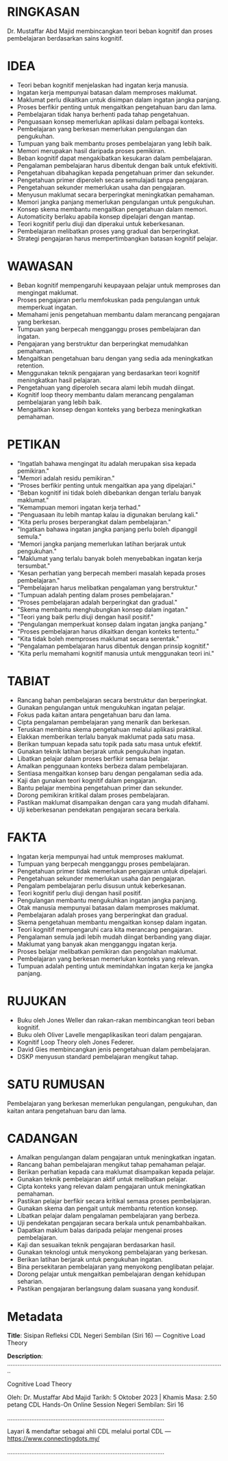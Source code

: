 # RINGKASAN
Dr. Mustaffar Abd Majid membincangkan teori beban kognitif dan proses pembelajaran berdasarkan sains kognitif.

# IDEA
- Teori beban kognitif menjelaskan had ingatan kerja manusia.
- Ingatan kerja mempunyai batasan dalam memproses maklumat.
- Maklumat perlu dikaitkan untuk disimpan dalam ingatan jangka panjang.
- Proses berfikir penting untuk mengaitkan pengetahuan baru dan lama.
- Pembelajaran tidak hanya berhenti pada tahap pengetahuan.
- Penguasaan konsep memerlukan aplikasi dalam pelbagai konteks.
- Pembelajaran yang berkesan memerlukan pengulangan dan pengukuhan.
- Tumpuan yang baik membantu proses pembelajaran yang lebih baik.
- Memori merupakan hasil daripada proses pemikiran.
- Beban kognitif dapat mengakibatkan kesukaran dalam pembelajaran.
- Pengalaman pembelajaran harus dibentuk dengan baik untuk efektiviti.
- Pengetahuan dibahagikan kepada pengetahuan primer dan sekunder.
- Pengetahuan primer diperoleh secara semulajadi tanpa pengajaran.
- Pengetahuan sekunder memerlukan usaha dan pengajaran.
- Menyusun maklumat secara berperingkat meningkatkan pemahaman.
- Memori jangka panjang memerlukan pengulangan untuk pengukuhan.
- Konsep skema membantu mengaitkan pengetahuan dalam memori.
- Automaticity berlaku apabila konsep dipelajari dengan mantap.
- Teori kognitif perlu diuji dan diperakui untuk keberkesanan.
- Pembelajaran melibatkan proses yang gradual dan berperingkat.
- Strategi pengajaran harus mempertimbangkan batasan kognitif pelajar.

# WAWASAN
- Beban kognitif mempengaruhi keupayaan pelajar untuk memproses dan mengingat maklumat.
- Proses pengajaran perlu memfokuskan pada pengulangan untuk memperkuat ingatan.
- Memahami jenis pengetahuan membantu dalam merancang pengajaran yang berkesan.
- Tumpuan yang berpecah mengganggu proses pembelajaran dan ingatan.
- Pengajaran yang berstruktur dan berperingkat memudahkan pemahaman.
- Mengaitkan pengetahuan baru dengan yang sedia ada meningkatkan retention.
- Menggunakan teknik pengajaran yang berdasarkan teori kognitif meningkatkan hasil pelajaran.
- Pengetahuan yang diperoleh secara alami lebih mudah diingat.
- Kognitif loop theory membantu dalam merancang pengalaman pembelajaran yang lebih baik.
- Mengaitkan konsep dengan konteks yang berbeza meningkatkan pemahaman.

# PETIKAN
- "Ingatlah bahawa mengingat itu adalah merupakan sisa kepada pemikiran."
- "Memori adalah residu pemikiran."
- "Proses berfikir penting untuk mengaitkan apa yang dipelajari."
- "Beban kognitif ini tidak boleh dibebankan dengan terlalu banyak maklumat."
- "Kemampuan memori ingatan kerja terhad."
- "Penguasaan itu lebih mantap kalau ia digunakan berulang kali."
- "Kita perlu proses berperangkat dalam pembelajaran."
- "Ingatkan bahawa ingatan jangka panjang perlu boleh dipanggil semula."
- "Memori jangka panjang memerlukan latihan berjarak untuk pengukuhan."
- "Maklumat yang terlalu banyak boleh menyebabkan ingatan kerja tersumbat."
- "Kesan perhatian yang berpecah memberi masalah kepada proses pembelajaran."
- "Pembelajaran harus melibatkan pengalaman yang berstruktur."
- "Tumpuan adalah penting dalam proses pembelajaran."
- "Proses pembelajaran adalah berperingkat dan gradual."
- "Skema membantu menghubungkan konsep dalam ingatan."
- "Teori yang baik perlu diuji dengan hasil positif."
- "Pengulangan memperkuat konsep dalam ingatan jangka panjang."
- "Proses pembelajaran harus dikaitkan dengan konteks tertentu."
- "Kita tidak boleh memproses maklumat secara serentak."
- "Pengalaman pembelajaran harus dibentuk dengan prinsip kognitif."
- "Kita perlu memahami kognitif manusia untuk menggunakan teori ini."

# TABIAT
- Rancang bahan pembelajaran secara berstruktur dan berperingkat.
- Gunakan pengulangan untuk mengukuhkan ingatan pelajar.
- Fokus pada kaitan antara pengetahuan baru dan lama.
- Cipta pengalaman pembelajaran yang menarik dan berkesan.
- Teruskan membina skema pengetahuan melalui aplikasi praktikal.
- Elakkan memberikan terlalu banyak maklumat pada satu masa.
- Berikan tumpuan kepada satu topik pada satu masa untuk efektif.
- Gunakan teknik latihan berjarak untuk pengukuhan ingatan.
- Libatkan pelajar dalam proses berfikir semasa belajar.
- Amalkan penggunaan konteks berbeza dalam pembelajaran.
- Sentiasa mengaitkan konsep baru dengan pengalaman sedia ada.
- Kaji dan gunakan teori kognitif dalam pengajaran.
- Bantu pelajar membina pengetahuan primer dan sekunder.
- Dorong pemikiran kritikal dalam proses pembelajaran.
- Pastikan maklumat disampaikan dengan cara yang mudah difahami.
- Uji keberkesanan pendekatan pengajaran secara berkala.

# FAKTA
- Ingatan kerja mempunyai had untuk memproses maklumat.
- Tumpuan yang berpecah mengganggu proses pembelajaran.
- Pengetahuan primer tidak memerlukan pengajaran untuk dipelajari.
- Pengetahuan sekunder memerlukan usaha dan pengajaran.
- Pengalam pembelajaran perlu disusun untuk keberkesanan.
- Teori kognitif perlu diuji dengan hasil positif.
- Pengulangan membantu mengukuhkan ingatan jangka panjang.
- Otak manusia mempunyai batasan dalam memproses maklumat.
- Pembelajaran adalah proses yang berperingkat dan gradual.
- Skema pengetahuan membantu mengaitkan konsep dalam ingatan.
- Teori kognitif mempengaruhi cara kita merancang pengajaran.
- Pengalaman semula jadi lebih mudah diingat berbanding yang diajar.
- Maklumat yang banyak akan mengganggu ingatan kerja.
- Proses belajar melibatkan pemikiran dan pengolahan maklumat.
- Pembelajaran yang berkesan memerlukan konteks yang relevan.
- Tumpuan adalah penting untuk memindahkan ingatan kerja ke jangka panjang.

# RUJUKAN
- Buku oleh Jones Weller dan rakan-rakan membincangkan teori beban kognitif.
- Buku oleh Oliver Lavelle mengaplikasikan teori dalam pengajaran.
- Kognitif Loop Theory oleh Jones Federer.
- David Gies membincangkan jenis pengetahuan dalam pembelajaran.
- DSKP menyusun standard pembelajaran mengikut tahap.

# SATU RUMUSAN
Pembelajaran yang berkesan memerlukan pengulangan, pengukuhan, dan kaitan antara pengetahuan baru dan lama.

# CADANGAN
- Amalkan pengulangan dalam pengajaran untuk meningkatkan ingatan.
- Rancang bahan pembelajaran mengikut tahap pemahaman pelajar.
- Berikan perhatian kepada cara maklumat disampaikan kepada pelajar.
- Gunakan teknik pembelajaran aktif untuk melibatkan pelajar.
- Cipta konteks yang relevan dalam pengajaran untuk meningkatkan pemahaman.
- Pastikan pelajar berfikir secara kritikal semasa proses pembelajaran.
- Gunakan skema dan pengait untuk membantu retention konsep.
- Libatkan pelajar dalam pengalaman pembelajaran yang berbeza.
- Uji pendekatan pengajaran secara berkala untuk penambahbaikan.
- Dapatkan maklum balas daripada pelajar mengenai proses pembelajaran.
- Kaji dan sesuaikan teknik pengajaran berdasarkan hasil.
- Gunakan teknologi untuk menyokong pembelajaran yang berkesan.
- Berikan latihan berjarak untuk pengukuhan ingatan.
- Bina persekitaran pembelajaran yang menyokong penglibatan pelajar.
- Dorong pelajar untuk mengaitkan pembelajaran dengan kehidupan seharian.
- Pastikan pengajaran berlangsung dalam suasana yang kondusif.

# Metadata
**Title**: Sisipan Refleksi CDL Negeri Sembilan (Siri 16) — Cognitive Load Theory

**Description**: ..............................................................................................................................

Cognitive Load Theory

Oleh: Dr. Mustaffar Abd Majid
Tarikh: 5 Oktober 2023   |   Khamis
Masa: 2.50 petang
CDL Hands-On Online Session Negeri Sembilan: Siri 16

...........................................................................................

Layari & mendaftar sebagai ahli CDL melalui portal CDL — https://www.connectingdots.my/

...........................................................................................